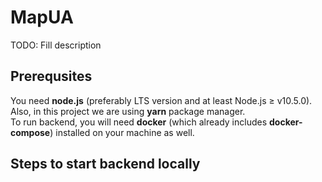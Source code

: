# MapUA

TODO: Fill description

## Prerequsites

You need **node.js** (preferably LTS version and at least Node.js ≥ v10.5.0). Also, in this project we are using **yarn** package manager.  
To run backend, you will need **docker** (which already includes **docker-compose**) installed on your machine as well.

## Steps to start backend locally
